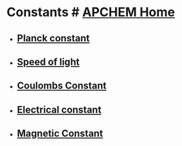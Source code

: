 # Constants # [APCHEM Home](./../apchem-home/)

- ## [Planck constant](./../planck-constant/)
- ## [Speed of light](./../speed-of-light/)
- ## [Coulombs Constant](./../coulombs-constant/)
- ## [Electrical constant](./../electrical-constant/)
- ## [Magnetic Constant](./../magnetic-constant/)
